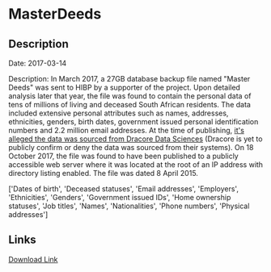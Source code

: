 # MasterDeeds

## Description

Date: 2017-03-14

Description:
In March 2017, a 27GB database backup file named "Master Deeds" was sent to HIBP by a supporter of the project. Upon detailed analysis later that year, the file was found to contain the personal data of tens of millions of living and deceased South African residents. The data included extensive personal attributes such as names, addresses, ethnicities, genders, birth dates, government issued personal identification numbers and 2.2 million email addresses. At the time of publishing, <a href="https://www.iafrikan.com/2017/10/18/dracore-data-sciences/" target="_blank" rel="noopener">it's alleged the data was sourced from Dracore Data Sciences</a> (Dracore is yet to publicly confirm or deny the data was sourced from their systems). On 18 October 2017, the file was found to have been published to a publicly accessible web server where it was located at the root of an IP address with directory listing enabled. The file was dated 8 April 2015.


['Dates of birth', 'Deceased statuses', 'Email addresses', 'Employers', 'Ethnicities', 'Genders', 'Government issued IDs', 'Home ownership statuses', 'Job titles', 'Names', 'Nationalities', 'Phone numbers', 'Physical addresses']

## Links

[Download Link](https://link-to.net/1229997/387.5794476763499/dynamic/?r=)